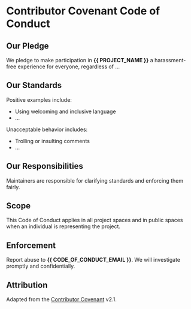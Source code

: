 # Contributor Covenant Code of Conduct

## Our Pledge
We pledge to make participation in **{{ PROJECT_NAME }}** a harassment-free experience for everyone, regardless of …

## Our Standards
Positive examples include:
- Using welcoming and inclusive language  
- …

Unacceptable behavior includes:
- Trolling or insulting comments  
- …

## Our Responsibilities
Maintainers are responsible for clarifying standards and enforcing them fairly.

## Scope
This Code of Conduct applies in all project spaces and in public spaces when an individual is representing the project.

## Enforcement
Report abuse to **{{ CODE_OF_CONDUCT_EMAIL }}**. We will investigate promptly and confidentially.

## Attribution
Adapted from the [Contributor Covenant](https://www.contributor-covenant.org) v2.1.